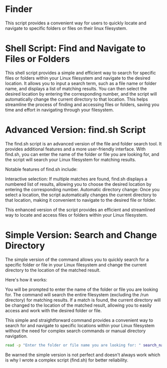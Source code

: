 # Finder
This script provides a convenient way for users to quickly locate and navigate to specific folders or files on their linux filesystem.

# Shell Script: Find and Navigate to Files or Folders

This shell script provides a simple and efficient way to search for specific files or folders within your Linux filesystem and navigate to the desired location. It allows you to input a search term, such as a file name or folder name, and displays a list of matching results. You can then select the desired location by entering the corresponding number, and the script will automatically change the current directory to that location. This helps streamline the process of finding and accessing files or folders, saving you time and effort in navigating through your filesystem.

# Advanced Version: find.sh Script

The find.sh script is an advanced version of the file and folder search tool. It provides additional features and a more user-friendly interface. With find.sh, you can enter the name of the folder or file you are looking for, and the script will search your Linux filesystem for matching results.

Notable features of find.sh include:

Interactive selection: If multiple matches are found, find.sh displays a numbered list of results, allowing you to choose the desired location by entering the corresponding number.
Automatic directory change: Once you select a location, the script automatically changes the current directory to that location, making it convenient to navigate to the desired file or folder.

This enhanced version of the script provides an efficient and streamlined way to locate and access files or folders within your Linux filesystem.

# Simple Version: Search and Change Directory

The simple version of the command allows you to quickly search for a specific folder or file in your Linux filesystem and change the current directory to the location of the matched result.

Here's how it works:

You will be prompted to enter the name of the folder or file you are looking for.
The command will search the entire filesystem (excluding the /run directory) for matching results.
If a match is found, the current directory will be changed to the location of the matched result, allowing you to easily access and work with the desired folder or file.

This simple and straightforward command provides a convenient way to search for and navigate to specific locations within your Linux filesystem without the need for complex search commands or manual directory navigation.

```sh
read -p "Enter the folder or file name you are looking for: " search_name && cd "$(sudo find / -path "/run" -prune -o -type d -name "$search_name" -print -quit)"
```

Be warned the simple version is not perfect and doesn't always work which is why I wrote a complex script (find.sh) for better reliability.
